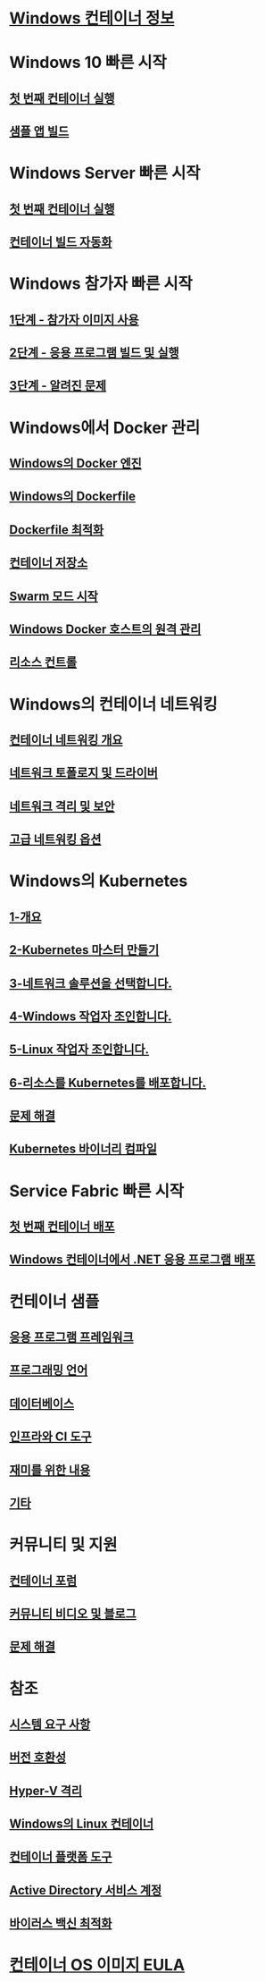 # [Windows 컨테이너 정보](about/index.md)

# Windows 10 빠른 시작
## [첫 번째 컨테이너 실행](quick-start/quick-start-windows-10.md)
## [샘플 앱 빌드](quick-start/building-sample-app.md)

# Windows Server 빠른 시작
## [첫 번째 컨테이너 실행](quick-start/quick-start-windows-server.md)
## [컨테이너 빌드 자동화](quick-start/quick-start-images.md)

# Windows 참가자 빠른 시작
## [1단계 - 참가자 이미지 사용](quick-start/Using-Insider-Container-Images.md)
## [2단계 - 응용 프로그램 빌드 및 실행](quick-start/Nano-RS3-.NET-Core-and-PS.md)
## [3단계 - 알려진 문제](quick-start/Insider-Known-Issues.md)

# Windows에서 Docker 관리
## [Windows의 Docker 엔진](manage-docker/configure-docker-daemon.md)
## [Windows의 Dockerfile](manage-docker/manage-windows-dockerfile.md)
## [Dockerfile 최적화](manage-docker/optimize-windows-dockerfile.md)
## [컨테이너 저장소](manage-containers/container-storage.md)
## [Swarm 모드 시작](manage-containers/swarm-mode.md)
## [Windows Docker 호스트의 원격 관리](management/manage_remotehost.md)
## [리소스 컨트롤](manage-containers/resource-controls.md)

# Windows의 컨테이너 네트워킹
## [컨테이너 네트워킹 개요](container-networking/architecture.md)
## [네트워크 토폴로지 및 드라이버](container-networking/network-drivers-topologies.md)
## [네트워크 격리 및 보안](container-networking/network-isolation-security.md)
## [고급 네트워킹 옵션](container-networking/advanced.md)

# Windows의 Kubernetes 
## [1-개요](kubernetes/getting-started-kubernetes-windows.md)
## [2-Kubernetes 마스터 만들기](kubernetes/creating-a-linux-master.md)
## [3-네트워크 솔루션을 선택합니다.](kubernetes/network-topologies.md)
## [4-Windows 작업자 조인합니다.](kubernetes/joining-windows-workers.md)
## [5-Linux 작업자 조인합니다.](kubernetes/joining-linux-workers.md)
## [6-리소스를 Kubernetes를 배포합니다.](kubernetes/deploying-resources.md)
## [문제 해결](kubernetes/common-problems.md)
## [Kubernetes 바이너리 컴파일](kubernetes/compiling-kubernetes-binaries.md)

# Service Fabric 빠른 시작
## [첫 번째 컨테이너 배포](/azure/service-fabric/service-fabric-quickstart-containers)
## [Windows 컨테이너에서 .NET 응용 프로그램 배포](/azure/service-fabric/service-fabric-host-app-in-a-container) 

# 컨테이너 샘플
## [응용 프로그램 프레임워크](samples.md#Application-Frameworks)
## [프로그래밍 언어](samples.md#Programing-Languages)
## [데이터베이스](samples.md#Databases)
## [인프라와 CI 도구](samples.md#Infrastructure-and-CI-Tools)
## [재미를 위한 내용](samples.md#Just-for-Fun)
## [기타](samples.md#Other)


# 커뮤니티 및 지원
## [컨테이너 포럼](https://social.msdn.microsoft.com/Forums/en-US/home?forum=windowscontainers)
## [커뮤니티 비디오 및 블로그](communitylinks.md)
## [문제 해결](troubleshooting.md)

# 참조
## [시스템 요구 사항](deploy-containers/system-requirements.md)
## [버전 호환성](deploy-containers/version-compatibility.md)
## [Hyper-V 격리](manage-containers/hyperv-container.md)
## [Windows의 Linux 컨테이너](deploy-containers/linux-containers.md)
## [컨테이너 플랫폼 도구](deploy-containers/containerd.md)
## [Active Directory 서비스 계정](manage-containers/manage-serviceaccounts.md)
## [바이러스 백신 최적화](https://msdn.microsoft.com/en-us/windows/hardware/drivers/ifs/anti-virus-optimization-for-windows-containers)

# [컨테이너 OS 이미지 EULA](Images_EULA.md)
